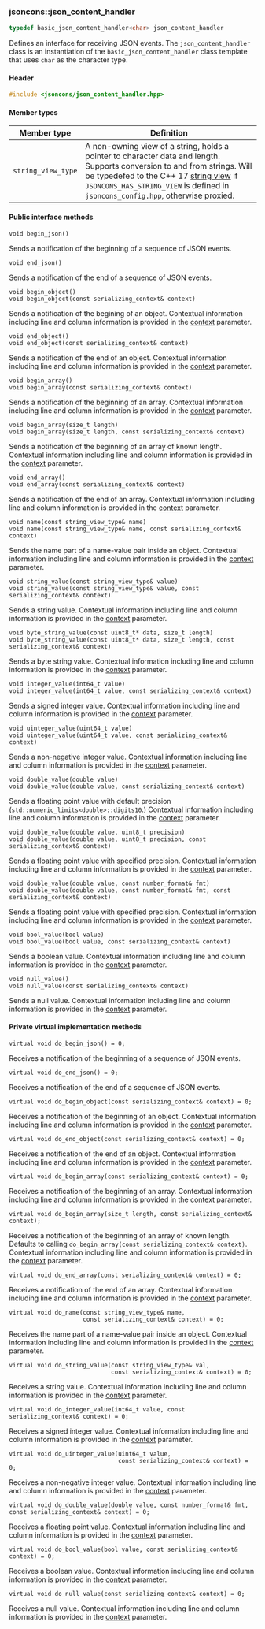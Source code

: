 ### jsoncons::json_content_handler

```c++
typedef basic_json_content_handler<char> json_content_handler
```

Defines an interface for receiving JSON events. The `json_content_handler` class is an instantiation of the `basic_json_content_handler` class template that uses `char` as the character type. 

#### Header
```c++
#include <jsoncons/json_content_handler.hpp>
```
#### Member types

Member type                         |Definition
------------------------------------|------------------------------
`string_view_type`|A non-owning view of a string, holds a pointer to character data and length. Supports conversion to and from strings. Will be typedefed to the C++ 17 [string view](http://en.cppreference.com/w/cpp/string/basic_string_view) if `JSONCONS_HAS_STRING_VIEW` is defined in `jsoncons_config.hpp`, otherwise proxied.  

#### Public interface methods

    void begin_json()
Sends a notification of the beginning of a sequence of JSON events. 

    void end_json()
Sends a notification of the end of a sequence of JSON events. 

    void begin_object()
    void begin_object(const serializing_context& context)
Sends a notification of the begining of an object. Contextual information including
line and column information is provided in the [context](serializing_context.md) parameter.

    void end_object()
    void end_object(const serializing_context& context)
Sends a notification of the end of an object. Contextual information including
line and column information is provided in the [context](serializing_context.md) parameter. 

    void begin_array()
    void begin_array(const serializing_context& context)
Sends a notification of the beginning of an array. Contextual information including
line and column information is provided in the [context](serializing_context.md) parameter. 

    void begin_array(size_t length)
    void begin_array(size_t length, const serializing_context& context)
Sends a notification of the beginning of an array of known length. Contextual information including
line and column information is provided in the [context](serializing_context.md) parameter. 

    void end_array()
    void end_array(const serializing_context& context)
Sends a notification of the end of an array. Contextual information including
line and column information is provided in the [context](serializing_context.md) parameter. 

    void name(const string_view_type& name)
    void name(const string_view_type& name, const serializing_context& context)
Sends the name part of a name-value pair inside an object. Contextual information including
line and column information is provided in the [context](serializing_context.md) parameter.  

    void string_value(const string_view_type& value) 
    void string_value(const string_view_type& value, const serializing_context& context) 
Sends a string value. Contextual information including
line and column information is provided in the [context](serializing_context.md) parameter. 

    void byte_string_value(const uint8_t* data, size_t length) 
    void byte_string_value(const uint8_t* data, size_t length, const serializing_context& context) 
Sends a byte string value. Contextual information including
line and column information is provided in the [context](serializing_context.md) parameter. 

    void integer_value(int64_t value) 
    void integer_value(int64_t value, const serializing_context& context)
Sends a signed integer value. Contextual information including
line and column information is provided in the [context](serializing_context.md) parameter. 

    void uinteger_value(uint64_t value) 
    void uinteger_value(uint64_t value, const serializing_context& context)
Sends a non-negative integer value. Contextual information including
line and column information is provided in the [context](serializing_context.md) parameter. 

    void double_value(double value) 
    void double_value(double value, const serializing_context& context)
Sends a floating point value with default precision (`std::numeric_limits<double>::digits10`.) Contextual information including
line and column information is provided in the [context](serializing_context.md) parameter. 

    void double_value(double value, uint8_t precision) 
    void double_value(double value, uint8_t precision, const serializing_context& context)
Sends a floating point value with specified precision. Contextual information including
line and column information is provided in the [context](serializing_context.md) parameter. 

    void double_value(double value, const number_format& fmt) 
    void double_value(double value, const number_format& fmt, const serializing_context& context)
Sends a floating point value with specified precision. Contextual information including
line and column information is provided in the [context](serializing_context.md) parameter. 

    void bool_value(bool value) 
    void bool_value(bool value, const serializing_context& context) 
Sends a boolean value. Contextual information including
line and column information is provided in the [context](serializing_context.md) parameter. 

    void null_value() 
    void null_value(const serializing_context& context) 
Sends a null value. Contextual information including
line and column information is provided in the [context](serializing_context.md) parameter. 

#### Private virtual implementation methods

    virtual void do_begin_json() = 0;
Receives a notification of the beginning of a sequence of JSON events.

    virtual void do_end_json() = 0;
Receives a notification of the end of a sequence of JSON events.

    virtual void do_begin_object(const serializing_context& context) = 0;
Receives a notification of the beginning of an object. Contextual information including
line and column information is provided in the [context](serializing_context.md) parameter. 

    virtual void do_end_object(const serializing_context& context) = 0;
Receives a notification of the end of an object. Contextual information including
line and column information is provided in the [context](serializing_context.md) parameter. 

    virtual void do_begin_array(const serializing_context& context) = 0;
Receives a notification of the beginning of an array. Contextual information including
line and column information is provided in the [context](serializing_context.md) parameter. 

    virtual void do_begin_array(size_t length, const serializing_context& context);
Receives a notification of the beginning of an array of known length. Defaults to calling `do_begin_array(const serializing_context& context)`. Contextual information including
line and column information is provided in the [context](serializing_context.md) parameter. 

    virtual void do_end_array(const serializing_context& context) = 0;
Receives a notification of the end of an array. Contextual information including
line and column information is provided in the [context](serializing_context.md) parameter. 

    virtual void do_name(const string_view_type& name, 
                         const serializing_context& context) = 0;
Receives the name part of a name-value pair inside an object. Contextual information including
line and column information is provided in the [context](serializing_context.md) parameter.  

    virtual void do_string_value(const string_view_type& val, 
                                 const serializing_context& context) = 0;
Receives a string value. Contextual information including
line and column information is provided in the [context](serializing_context.md) parameter. 

    virtual void do_integer_value(int64_t value, const serializing_context& context) = 0;
Receives a signed integer value. Contextual information including
line and column information is provided in the [context](serializing_context.md) parameter. 

    virtual void do_uinteger_value(uint64_t value, 
                                   const serializing_context& context) = 0;
Receives a non-negative integer value. Contextual information including
line and column information is provided in the [context](serializing_context.md) parameter. 

    virtual void do_double_value(double value, const number_format& fmt, const serializing_context& context) = 0;
Receives a floating point value. Contextual information including
line and column information is provided in the [context](serializing_context.md) parameter. 

    virtual void do_bool_value(bool value, const serializing_context& context) = 0;
Receives a boolean value. Contextual information including
line and column information is provided in the [context](serializing_context.md) parameter. 

    virtual void do_null_value(const serializing_context& context) = 0;
Receives a null value. Contextual information including
line and column information is provided in the [context](serializing_context.md) parameter. 

